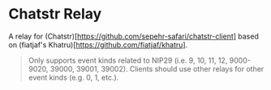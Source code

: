 # Chatstr Relay

A relay for (Chatstr)[https://github.com/sepehr-safari/chatstr-client] based on (fiatjaf's Khatru)[https://github.com/fiatjaf/khatru].

> Only supports event kinds related to NIP29 (i.e. 9, 10, 11, 12, 9000-9020, 39000, 39001, 39002). Clients should use other relays for other event kinds (e.g. 0, 1, etc.).
